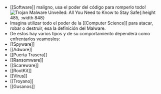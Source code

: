 - [[Software]] maligno, usa el poder del código para romperlo todo!
  ![Trojan Malware Unveiled: All You Need to Know to Stay Safe](https://www.simplilearn.com/ice9/free_resources_article_thumb/What_is_a_Trojan.jpg){:height 485, :width 848}
- Imagina utilizar todo el poder de la [[Computer Science]] para atacar, robar o destruir, esa la definición del Malware.
- De estos hay varios tipos y de su comportamiento dependerá como enfrentarlos veamoslos:
- [[Spyware]]
- [[Adware]]
- [[Puerta Trasera]]
- [[Ransomware]]
- [[Scareware]]
- [[RootKit]]
- [[Virus]]
- [[Troyano]]
- [[Gusanos]]